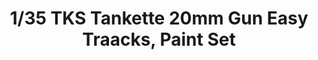 ---
layout: product
title: "1/35 TKS Tankette 20mm Gun Easy Traacks, Paint Set"
price: "2500" 
desc: "Maketa"
img_path: "/assets/img/IBGE3501.webp"
brand: "IBG Models"
available: false
special_offer: false
new: false
soon: false
cat: "010000"
subcat: "015500"
subsubcat: "0N/A"
sifra: "IBGE3501"
popular: false
spec: false
---